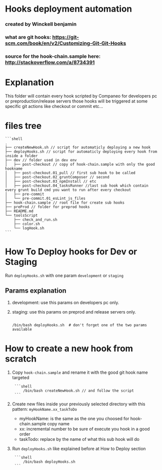 # Hooks deployment automation

### created by Winckell benjamin 
### what are git hooks: https://git-scm.com/book/en/v2/Customizing-Git-Git-Hooks
### source for the hook-chain.sample here: http://stackoverflow.com/a/8734391

# Explanation
This folder will contain every hook scripted by Companeo for developers pc or preproduction/release servers
those hooks will be triggered at some specific git actions like checkout or commit etc...

# files tree

    ```shell
    .
    ├── createNewHook.sh // script for automaticly deploying a new hook
    ├── deployHooks.sh // script for automaticly deploying every hook from inside a folder
    ├── dev // folder used in dev env
    │   ├── post-checkout // copy of hook-chain.sample with only the good hookname
    │   ├── post-checkout.01_pull // first sub hook to be called
    │   ├── post-checkout.02_gruntComposer // second
    │   ├── post-checkout.03_npmInstall // etc
    │   ├── post-checkout.04_tasksRunner //last sub hook which contain every grunt build cmd you want to run after every checkout
    │   ├── pre-commit
    │   └── pre-commit.01_esLint_js_files
    ├── hook-chain.sample // root file for create sub hooks
    ├── preProd // folder for preprod hooks
    ├── README.md
    └── toolsScript
        ├── check_and_run.sh
        ├── color.sh
        └── logHook.sh
    ```
# How To Deploy hooks for Dev or Staging
	
Run `deployHooks.sh` with one param `development` or `staging`

## Params explanation

1. development: use this params on developers pc only.
2. staging: use this params on preprod and release servers only.


    ```shell

    /bin/bash deployHooks.sh  # don't forget one of the two params available

    ```

# How to create a new hook from scratch

1. Copy `hook-chain.sample` and rename it with the good git hook name targeted

		```shell
			/bin/bash createNewHook.sh // and follow the script
		```
2. Create new files inside your previously selected directory with this pattern: `myHookName.xx_taskToDo`

    - myHookName: 	is the same as the one you choosed for hook-chain.sample copy name
    - xx:  			incremental number to be sure of execute you hook in a good order
    - taskTodo: 		replace by the name of what this sub hook will do
3. Run `deployHooks.sh` like explained before at How to Deploy section

		```shell
			/bin/bash deployHooks.sh
		```

